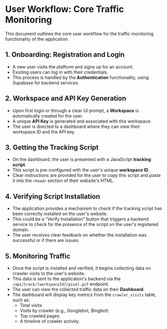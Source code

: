# User Workflow: Core Traffic Monitoring

This document outlines the core user workflow for the traffic monitoring functionality of the application.

## 1. Onboarding: Registration and Login

*   A new user visits the platform and signs up for an account.
*   Existing users can log in with their credentials.
*   This process is handled by the **Authentication** functionality, using Supabase for backend services.

## 2. Workspace and API Key Generation

*   Upon first login or through a clear UI prompt, a **Workspace** is automatically created for the user.
*   A unique **API Key** is generated and associated with this workspace.
*   The user is directed to a dashboard where they can view their workspace ID and the API key.

## 3. Getting the Tracking Script

*   On the dashboard, the user is presented with a JavaScript **tracking script**.
*   This script is pre-configured with the user's unique **workspace ID**.
*   Clear instructions are provided for the user to copy this script and paste it into the `<head>` section of their website's HTML.

## 4. Verifying Script Installation

*   The application provides a mechanism to check if the tracking script has been correctly installed on the user's website.
*   This could be a "Verify Installation" button that triggers a backend service to check for the presence of the script on the user's registered domain.
*   The user receives clear feedback on whether the installation was successful or if there are issues.

## 5. Monitoring Traffic

*   Once the script is installed and verified, it begins collecting data on crawler visits to the user's website.
*   This data is sent to the application's backend via the `/api/track/[workspaceId]/pixel.gif` endpoint.
*   The user can view the collected traffic data on their **Dashboard**.
*   The dashboard will display key metrics from the `crawler_visits` table, such as:
    *   Total visits
    *   Visits by crawler (e.g., Googlebot, Bingbot)
    *   Top crawled pages
    *   A timeline of crawler activity.
